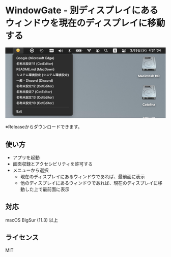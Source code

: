 # WindowGate - 別ディスプレイにあるウィンドウを現在のディスプレイに移動する

![](doc/screen.png)

※Releaseからダウンロードできます。

## 使い方

- アプリを起動
- 画面収録とアクセシビリティを許可する
- メニューから選択
    - 現在のディスプレイにあるウィンドウであれば、最前面に表示
    - 他のディスプレイにあるウィンドウであれば、現在のディスプレイに移動した上で最前面に表示

## 対応

macOS BigSur (11.3) 以上

## ライセンス

MIT